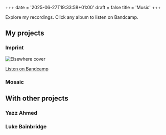 +++
date = '2025-06-27T19:33:58+01:00'
draft = false
title = 'Music'
+++

Explore my recordings. Click any album to listen on Bandcamp.

## My projects
### Imprint
![Elsewhere cover](/images/elsewhere.jpg)

[Listen on Bandcamp](https://ralphwyld.bandcamp.com/album/elsewhere)


### Mosaic

## With other projects
### Yazz Ahmed
### Luke Bainbridge
